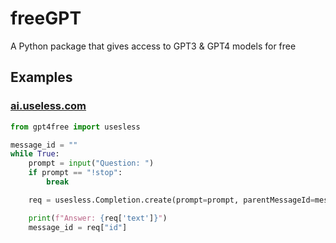 # freeGPT
A Python package that gives access to GPT3 &amp; GPT4 models for free
## Examples
### [ai.useless.com](https://ai.useless.com)
```python
from gpt4free import usesless

message_id = ""
while True:
    prompt = input("Question: ")
    if prompt == "!stop":
        break

    req = usesless.Completion.create(prompt=prompt, parentMessageId=message_id)

    print(f"Answer: {req['text']}")
    message_id = req["id"]
```
